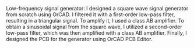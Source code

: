 Low-frequency signal generator: I designed a square wave signal generator from scratch using OrCAD. I filtered it with a first-order low-pass filter, resulting in a triangular signal. To amplify it, I used a class AB amplifier. To obtain a sinusoidal signal from the square wave, I utilized a second-order low-pass filter, which was then amplified with a class AB amplifier. Finally, I designed the PCB for the generator using OrCAD PCB Editor.
